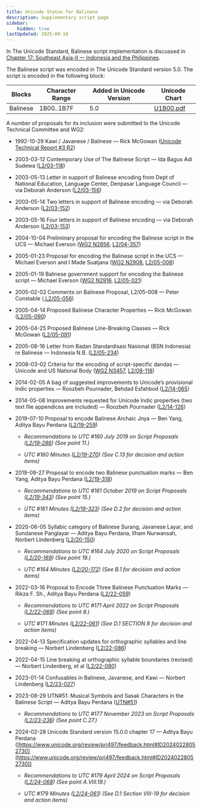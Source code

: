 ```yaml
---
title: Unicode Status for Balinese
description: Supplementary script page
sidebar:
    hidden: true
lastUpdated: 2025-09-10
---
```


In The Unicode Standard, Balinese script implementation is discussed in [Chapter 17: Southeast Asia-II — Indonesia and the Philippines](https://www.unicode.org/versions/latest/core-spec/chapter-17/#G26759).

[comment]: # (end of intro)

[comment]: # (start of blocks)

The Balinese script was encoded in The Unicode Standard version 5.0. The script is encoded in the following block:

| Blocks | Character Range | Added in Unicode Version | Unicode Chart |
| ------ | --------------- | ------------------------ | ------------- |
| Balinese | 1B00..1B7F | 5.0 | [U1B00.pdf](http://www.unicode.org/charts/PDF/U1B00.pdf) |

[comment]: # (end of blocks)

[comment]: # (start of chars)



[comment]: # (end of chars)

[comment]: # (start of rest)

A number of proposals for its inclusion were submitted to the Unicode Technical Committee and WG2:

- 1992-10-29 Kawi / Javanese / Balinese — Rick McGowan ([Unicode Technical Report #3 R2](http://www.unicode.org/reports/tr3-2/))

- 2003-03-12 Contemporary Use of The Balinese Script — Ida Bagus Adi Sudewa ([L2/03-118](http://www.unicode.org/cgi-bin/GetMatchingDocs.pl?L2/03-118))

- 2003-05-13 Letter in support of Balinese encoding from Dept of National Education, Language Center, Denpasar Language Council — via Deborah Anderson ([L2/03-156](http://www.unicode.org/cgi-bin/GetMatchingDocs.pl?L2/03-156))

- 2003-05-14 Two letters in support of Balinese encoding — via Deborah Anderson ([L2/03-152](http://www.unicode.org/cgi-bin/GetMatchingDocs.pl?L2/03-152))

- 2003-05-16 Four letters in support of Balinese encoding — via Deborah Anderson ([L2/03-153](http://www.unicode.org/cgi-bin/GetMatchingDocs.pl?L2/03-153))

- 2004-10-04 Preliminary proposal for encoding the Balinese script in the UCS — Michael Everson ([WG2 N2856](https://www.unicode.org/wg2/docs/n2856.pdf), [L2/04-357](http://www.unicode.org/cgi-bin/GetMatchingDocs.pl?L2/04-357))

- 2005-01-23 Proposal for encoding the Balinese script in the UCS — Michael Everson and I Made Suatjana ([WG2 N2908](https://www.unicode.org/wg2/docs/n2908.pdf), [L2/05-008](http://www.unicode.org/cgi-bin/GetMatchingDocs.pl?L2/05-008))

- 2005-01-19 Balinese government support for encoding the Balinese script — Michael Everson  ([WG2 N2916](https://www.unicode.org/wg2/docs/n2916.pdf), [L2/05-021](http://www.unicode.org/cgi-bin/GetMatchingDocs.pl?L2/05-021))

- 2005-02-02 Comments on Balinese Proposal, L2/05-008 — Peter Constable ([ L2/05-056](http://www.unicode.org/cgi-bin/GetMatchingDocs.pl?L2/05-056))

- 2005-04-14 Proposed Balinese Character Properties — Rick McGowan ([L2/05-090](http://www.unicode.org/cgi-bin/GetMatchingDocs.pl?L2/05-090))

- 2005-04-25 Proposed Balinese Line-Breaking Classes — Rick McGowan ([L2/05-091](http://www.unicode.org/cgi-bin/GetMatchingDocs.pl?L2/05-091))

- 2005-08-16 Letter from Badan Standardisasi Nasional (BSN Indonesia) re Balinese — Indonesia N.B. ([L2/05-234](http://www.unicode.org/cgi-bin/GetMatchingDocs.pl?L2/05-234))

- 2008-03-02 Criteria for the encoding of script-specific dandas — Unicode and US National Body ([WG2 N3457](https://www.unicode.org/wg2/docs/n3457.pdf), [L2/08-118](http://www.unicode.org/cgi-bin/GetMatchingDocs.pl?L2/08-118))

- 2014-02-05 A bag of suggested improvements to Unicode’s provisional Indic properties — Roozbeh Pournader, Behdad Esfahbod ([L2/14-065](http://www.unicode.org/cgi-bin/GetMatchingDocs.pl?L2/14-065))

- 2014-05-08 Improvements requested for Unicode Indic properties (two text file appendices are included) — Roozbeh Pournader ([L2/14-126](http://www.unicode.org/cgi-bin/GetMatchingDocs.pl?L2/14-126))

- 2019-07-10 Proposal to encode Balinese Archaic Jnya — Ben Yang, Aditya Bayu Perdana     ([L2/19-259](http://www.unicode.org/cgi-bin/GetMatchingDocs.pl?L2/19-259))

  - _Recommendations to UTC #160 July 2019 on Script Proposals ([L2/19-286](https://www.unicode.org/L2/L2019/19286-script-recs.pdf)) (See point 11.)_

  - _UTC #160 Minutes ([L2/19-270](https://www.unicode.org/L2/L2019/19270.htm)) (See C.13 for decision and action items)_

- 2019-09-27 Proposal to encode two Balinese punctuation marks — Ben Yang, Aditya Bayu Perdana ([L2/19-318](http://www.unicode.org/cgi-bin/GetMatchingDocs.pl?L2/19-318))

  - _Recommendations to UTC #161 October 2019 on Script Proposals ([L2/19-343](http://www.unicode.org/L2/L2019/19343-script-adhoc-recs.pdf)) (See point 15.)_

  - _UTC #161 Minutes ([L2/19-323](https://www.unicode.org/L2/L2019/19323.htm)) (See D.2 for decision and action items)_

- 2020-06-05 Syllabic category of Balinese Surang, Javanese Layar, and Sundanese Panglayar — Aditya Bayu Perdana, Ilham Nurwansah, Norbert Lindenberg     ([L2/20-150](http://www.unicode.org/cgi-bin/GetMatchingDocs.pl?L2/20-150))

  - _Recommendations to UTC #164 July 2020 on Script Proposals ([L2/20-169](https://www.unicode.org/L2/L2020/20169-script-adhoc-rept.pdf)) (See point 19.)_

  - _UTC #164 Minutes ([L2/20-172](https://www.unicode.org/L2/L2020/20172.htm)) (See B.1 for decision and action items)_

- 2022-03-16 Proposal to Encode Three Balinese Punctuation Marks — Rikza F. Sh., Aditya Bayu Perdana ([L2/22-059](http://www.unicode.org/cgi-bin/GetMatchingDocs.pl?L2/22-059))

  - _Recommendations to UTC #171 April 2022 on Script Proposals ([L2/22-068](http://www.unicode.org/cgi-bin/GetMatchingDocs.pl?L2/22-068)) (See point 8.)_

  - _UTC #171 Minutes ([L2/22-061](https://www.unicode.org/L2/L2022/22061.htm)) (See D.1 SECTION 8 for decision and action items)_

- 2022-04-13 Specification updates for orthographic syllables and line breaking — Norbert Lindenberg ([L2/22-086](http://www.unicode.org/cgi-bin/GetMatchingDocs.pl?L2/22-086))

- 2022-04-15 Line breaking at orthographic syllable boundaries (revised) — Norbert Lindenberg, et al ([L2/22-080](http://www.unicode.org/cgi-bin/GetMatchingDocs.pl?L2/22-080))

- 2023-01-14 Confusables in Balinese, Javanese, and Kawi — Norbert Lindenberg ([L2/23-027](http://www.unicode.org/cgi-bin/GetMatchingDocs.pl?L2/23-027))

- 2023-08-29 UTN#51: Musical Symbols and Sasak Characters in the Balinese Script — Aditya Bayu Perdana ([UTN#51](https://www.unicode.org/notes/tn51/))

  - _Recommendations to UTC #177 November 2023 on Script Proposals ([L2/23-238](http://www.unicode.org/cgi-bin/GetMatchingDocs.pl?L2/23-238)) (See point C.27.)_

- 2024-02-28 Unicode Standard version 15.0.0 chapter 17 — Aditya Bayu Perdana ([https://www.unicode.org/review/pri497/feedback.html#ID20240228052730](https://www.unicode.org/review/pri497/feedback.html#ID20240228052730))

  - _Recommendations to UTC #179 April 2024 on Script Proposals ([L2/24-068](http://www.unicode.org/cgi-bin/GetMatchingDocs.pl?L2/24-068)) (See point A.VIII.19.)_

  - _UTC #179 Minutes ([L2/24-061](https://www.unicode.org/L2/L2024/24061.htm)) (See D.1 Section VIII-19 for decision and action items)_
